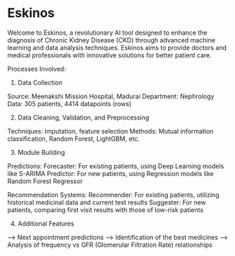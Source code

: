 # Eskinos
Welcome to Eskinos, a revolutionary AI tool designed to enhance the diagnosis of Chronic Kidney Disease (CKD) through advanced machine learning and data analysis techniques. Eskinos aims to provide doctors and medical professionals with innovative solutions for better patient care.

Processes Involved:
1. Data Collection

  Source: Meenakshi Mission Hospital, Madurai
  Department: Nephrology
  Data: 305 patients, 4414 datapoints (rows)

2. Data Cleaning, Validation, and Preprocessing

  Techniques: Imputation, feature selection
  Methods: Mutual information classification, Random Forest, LightGBM, etc.

3. Module Building

  Predictions:
  Forecaster: For existing patients, using Deep Learning models like S-ARIMA
  Predictor: For new patients, using Regression models like Random Forest Regressor
  
  Recommendation Systems:
  Recommender: For existing patients, utilizing historical medicinal data and current test results
  Suggester: For new patients, comparing first visit results with those of low-risk patients
  
4. Additional Features

  --> Next appointment predictions
  --> Identification of the best medicines
  --> Analysis of frequency vs GFR (Glomerular Filtration Rate) relationships
